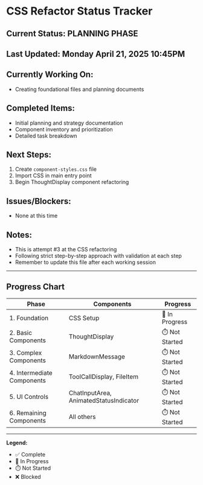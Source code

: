 # CSS Refactor Status Tracker

## Current Status: PLANNING PHASE

## Last Updated: Monday April 21, 2025 10:45PM

## Currently Working On:
- Creating foundational files and planning documents

## Completed Items:
- Initial planning and strategy documentation
- Component inventory and prioritization
- Detailed task breakdown

## Next Steps:
1. Create `component-styles.css` file
2. Import CSS in main entry point
3. Begin ThoughtDisplay component refactoring

## Issues/Blockers:
- None at this time

## Notes:
- This is attempt #3 at the CSS refactoring
- Following strict step-by-step approach with validation at each step
- Remember to update this file after each working session

---

## Progress Chart

| Phase | Components | Progress |
|-------|------------|----------|
| 1. Foundation | CSS Setup | 🔄 In Progress |
| 2. Basic Components | ThoughtDisplay | ⏱️ Not Started |
| 3. Complex Components | MarkdownMessage | ⏱️ Not Started |
| 4. Intermediate Components | ToolCallDisplay, FileItem | ⏱️ Not Started |
| 5. UI Controls | ChatInputArea, AnimatedStatusIndicator | ⏱️ Not Started |
| 6. Remaining Components | All others | ⏱️ Not Started |

---

**Legend:**
- ✅ Complete
- 🔄 In Progress
- ⏱️ Not Started
- ❌ Blocked